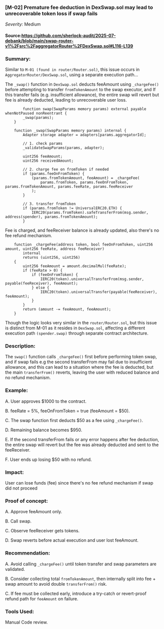 ### [M-02] Premature fee deduction in DexSwap.sol may lead to unrecoverable token loss if swap fails

_Severity:_ Medium

#### Source:https://github.com/sherlock-audit/2025-07-debank/blob/main/swap-router-v1%2Fsrc%2FaggregatorRouter%2FDexSwap.sol#L116-L139


### Summary: 
Similar to `M-01 (found in router/Router.sol)`, this issue occurs in `AggregatorRouter/DexSwap.sol`, using a separate execution path...

The `_swap()` function in `DexSwap.sol` deducts feeAmount using `_chargeFee()` before attempting to transfer `fromTokenAmount` to the swap executor, and If this transfer fails (e.g. insufficient allowance), the entire swap will revert but fee is already deducted, leading to unrecoverable user loss.

```solidity
        function swap(SwapParams memory params) external payable whenNotPaused nonReentrant {
        _swap(params);
    }

    function _swap(SwapParams memory params) internal {
        Adapter storage adapter = adapters[params.aggregatorId];

        // 1. check params
        _validateSwapParams(params, adapter);

        uint256 feeAmount;
        uint256 receivedAmount;

        // 2. charge fee on fromToken if needed
        if (params.feeOnFromToken) {
            (params.fromTokenAmount, feeAmount) = _chargeFee(
                params.fromToken, params.feeOnFromToken, params.fromTokenAmount, params.feeRate, params.feeReceiver
            );
        }

        // 3. transfer fromToken
        if (params.fromToken != UniversalERC20.ETH) {
            IERC20(params.fromToken).safeTransferFrom(msg.sender, address(spender), params.fromTokenAmount);
        }
```

Fee is charged, and feeReceiver balance is already updated, also there's no fee refund mechanism.
```solidity
    function _chargeFee(address token, bool feeOnFromToken, uint256 amount, uint256 feeRate, address feeReceiver)
        internal
        returns (uint256, uint256)
    {
        uint256 feeAmount = amount.decimalMul(feeRate);
        if (feeRate > 0) {
            if (feeOnFromToken) {
                IERC20(token).universalTransferFrom(msg.sender, payable(feeReceiver), feeAmount);
            } else {
                IERC20(token).universalTransfer(payable(feeReceiver), feeAmount);
            }
        }
        return (amount -= feeAmount, feeAmount);
    }
```

Though the logic looks very similar in the `router/Router.sol`, but this issue is distinct from M-01 as it resides in `DexSwap.sol`, affecting a different execution path `(spender.swap)` through separate contract architecture.


### Description:
The `swap()` function calls `_chargeFee()` first before performing token swap, and if swap fails e.g the second transferFrom may fail due to insufficient allowance, and this can lead to a situation where the fee is deducted, but the main `transferFrom()` reverts, leaving the user with reduced balance and no refund mechanism.


### Example:
A. User approves $1000 to the contract.

B. feeRate = 5%, feeOnFromToken = true (feeAmount = $50).

C. The swap function first deducts $50 as a fee using `_chargeFee()`.

D. Remaining balance becomes $950.


E. If the second transferFrom fails or any error happens after fee deduction, the entire swap will revert but the fee was already deducted and sent to the feeReceiver.

F. User ends up losing $50 with no refund.



### Impact:
User can lose funds (fee) since there's no fee refund mechanism if swap did not proceed



### Proof of concept:
A. Approve feeAmount only.

B. Call swap.

C. Observe feeReceiver gets tokens.

D. Swap reverts before actual execution and user lost feeAmount.



### Recommendation: 
A. Avoid calling `_chargeFee()` until token transfer and swap parameters are validated.

B. Consider collecting total `fromTokenAmount`, then internally split into fee + swap amount to avoid double `transferFrom()` risk.

C. If fee must be collected early, introduce a try-catch or revert-proof refund path for `feeAmount` on failure.



### Tools Used:
Manual Code review.